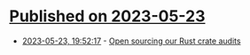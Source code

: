 # [Published on 2023-05-23](index.md)

* [2023-05-23, 19:52:17](https://lobste.rs/s/jcv9il/open_sourcing_our_rust_crate_audits) - [Open sourcing our Rust crate audits](https://opensource.googleblog.com/2023/05/open-sourcing-our-rust-crate-audits.html?m=1)
